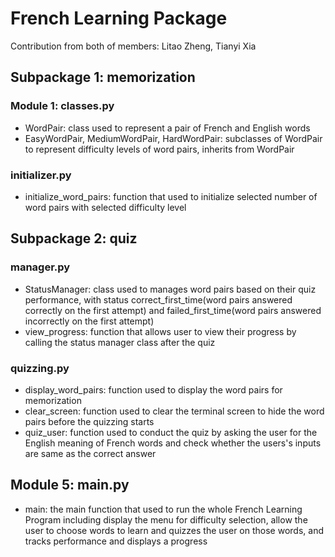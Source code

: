 # French Learning Package

Contribution from both of members: Litao Zheng, Tianyi Xia

## Subpackage 1: memorization

### Module 1: classes.py

- WordPair: class used to represent a pair of French and English words
- EasyWordPair, MediumWordPair, HardWordPair: subclasses of WordPair to represent difficulty levels of word pairs, inherits from WordPair

### initializer.py
- initialize_word_pairs: function that used to initialize selected number of word pairs with selected difficulty level

## Subpackage 2: quiz

### manager.py

- StatusManager: class used to manages word pairs based on their quiz performance, with status correct_first_time(word pairs answered correctly on the first attempt) and failed_first_time(word pairs answered incorrectly on the first attempt)
- view_progress: function that allows user to view their progress by calling the status manager class after the quiz

### quizzing.py

- display_word_pairs: function used to display the word pairs for memorization
- clear_screen: function used to clear the terminal screen to hide the word pairs before the quizzing starts
- quiz_user: function used to conduct the quiz by asking the user for the English meaning of French words and check whether the users's inputs are same as the correct answer

## Module 5: main.py

- main: the main function that used to run the whole French Learning Program including display the menu for difficulty selection, allow the user to choose words to learn and quizzes the user on those words, and tracks performance and displays a progress


```python

```
